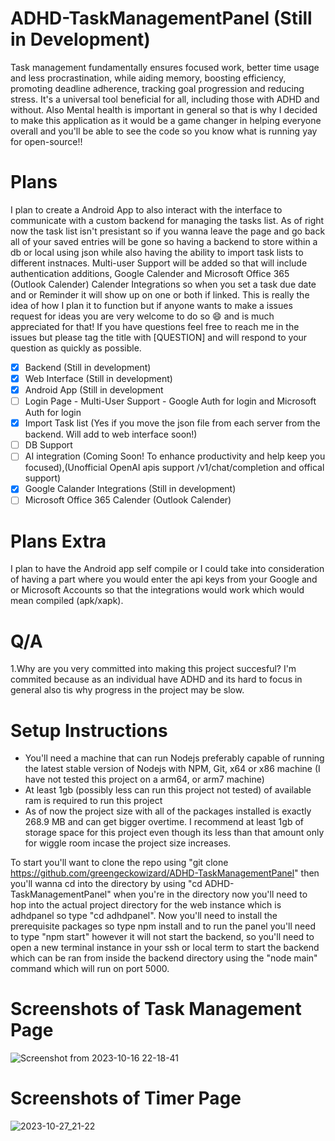 # ADHD-TaskManagementPanel (Still in Development)
Task management fundamentally ensures focused work, better time usage and less procrastination, while aiding memory, boosting efficiency, promoting deadline adherence, tracking goal progression and reducing stress. It's a universal tool beneficial for all, including those with ADHD and without. Also Mental health is important in general so that is why I decided to make this application as it would be a game changer in helping everyone overall and you'll be able to see the code so you know what is running yay for open-source!!

# Plans

I plan to create a Android App to also interact with the interface to communicate with a custom backend for managing the tasks list. As of right now the task list isn't presistant so if you wanna leave the page and go back all of your saved entries will be gone so having a backend to store within a db or local using json while also having the ability to import task lists to different instnaces. Multi-user Support will be added so that will include authentication additions, Google Calender and Microsoft Office 365 (Outlook Calender) Calender Integrations so when you set a task due date and or Reminder it will show up on one or both if linked. This is really the idea of how I plan it to function but if anyone wants to make a issues request for ideas you are very welcome to do so 😄 and is much appreciated for that! If you have questions feel free to reach me in the issues but please tag the title with [QUESTION] and will respond to your question as quickly as possible.

- [x] Backend (Still in development)
- [x] Web Interface (Still in development)
- [x] Android App (Still in development
- [ ] Login Page
         - Multi-User Support
         - Google Auth for login and Microsoft Auth for login
- [x] Import Task list (Yes if you move the json file from each server from the backend. Will add to web interface soon!)  
- [ ] DB Support
- [ ] AI integration (Coming Soon! To enhance productivity and help keep you focused),(Unofficial OpenAI apis support /v1/chat/completion and offical support)
- [x] Google Calander Integrations (Still in development)
- [ ] Microsoft Office 365 Calender (Outlook Calender)

# Plans Extra 
I plan to have the Android app self compile or I could take into consideration of having a part where you would enter the api keys from your Google and or Microsoft Accounts so that the integrations would work which would mean compiled (apk/xapk).

# Q/A
1.Why are you very committed into making this project succesful?
I'm commited because as an individual have ADHD and its hard to focus in general also tis why progress in the project may be slow. 


# Setup Instructions

* You'll need a machine that can run Nodejs preferably capable of running the latest stable version of Nodejs with NPM, Git, x64 or x86 machine (I have not tested this project on a arm64, or arm7 machine)
* At least 1gb (possibly less can run this project not tested) of available ram is required to run this project
* As of now the project size with all of the packages installed is exactly 268.9 MB and can get bigger overtime. I recommend at least 1gb of storage space for this project even though its less than that amount only for wiggle room incase the project size increases.

To start you'll want to clone the repo using "git clone https://github.com/greengeckowizard/ADHD-TaskManagementPanel" then you'll wanna cd into the directory by using "cd ADHD-TaskManagementPanel" when you're in the directory now you'll need to hop into the actual project directory for the web instance which is adhdpanel so type "cd adhdpanel". Now you'll need to install the prerequisite packages so type npm install and to run the panel you'll need to type "npm start" however it will not start the backend, so you'll need to open a new terminal instance in your ssh or local term to start the backend which can be ran from inside the backend directory using the "node main" command which will run on port 5000.

# Screenshots of Task Management Page

![Screenshot from 2023-10-16 22-18-41](https://github.com/greengeckowizard/ADHD-TaskManagementPanel/assets/34012548/37341794-4969-4a7b-8d90-6c62b623fed4)

# Screenshots of Timer Page

![2023-10-27_21-22](https://github.com/greengeckowizard/ADHD-TaskManagementPanel/assets/34012548/35137b59-d82c-45d8-8d85-8d51a943a4ca)
